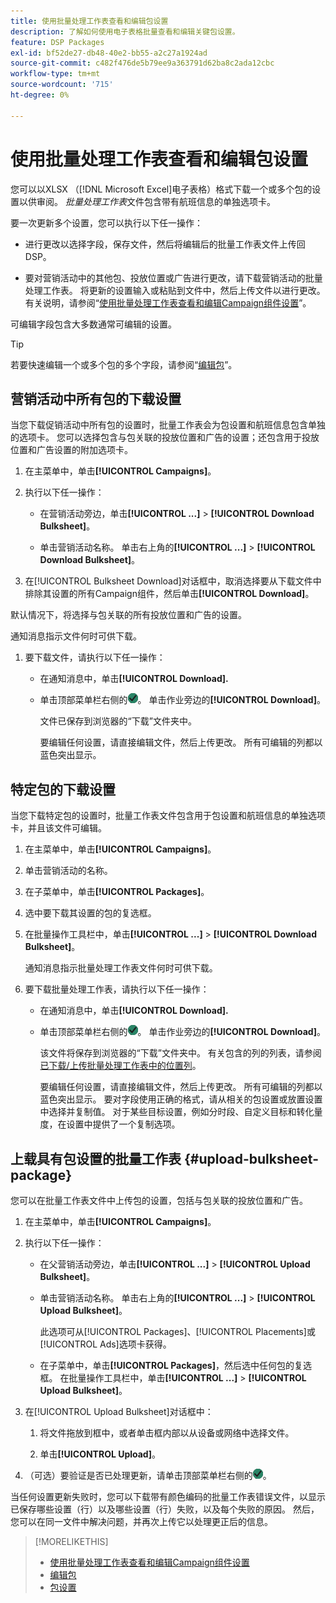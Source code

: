 ```yaml
---
title: 使用批量处理工作表查看和编辑包设置
description: 了解如何使用电子表格批量查看和编辑关键包设置。
feature: DSP Packages
exl-id: bf52de27-db48-40e2-bb55-a2c27a1924ad
source-git-commit: c482f476de5b79ee9a363791d62ba8c2ada12cbc
workflow-type: tm+mt
source-wordcount: '715'
ht-degree: 0%

---
```


# 使用批量处理工作表查看和编辑包设置

您可以以XLSX （[!DNL Microsoft Excel]电子表格）格式下载一个或多个包的设置以供审阅。 *批量处理工作表*&#x200B;文件包含带有航班信息的单独选项卡。

要一次更新多个设置，您可以执行以下任一操作：

* 进行更改以选择字段，保存文件，然后将编辑后的批量工作表文件上传回DSP。

* 要对营销活动中的其他包、投放位置或广告进行更改，请下载营销活动的批量处理工作表。 将更新的设置输入或粘贴到文件中，然后上传文件以进行更改。 有关说明，请参阅“[使用批量处理工作表查看和编辑Campaign组件设置](/help/dsp/campaign-management/campaign-components-review-edit.md)”。

可编辑字段包含大多数通常可编辑的设置。

>[!TIP]
>
>若要快速编辑一个或多个包的多个字段，请参阅“[编辑包](/help/dsp/campaign-management/packages/package-edit.md)”。

## 营销活动中所有包的下载设置

当您下载促销活动中所有包的设置时，批量工作表会为包设置和航班信息包含单独的选项卡。 您可以选择包含与包关联的投放位置和广告的设置；还包含用于投放位置和广告设置的附加选项卡。

1. 在主菜单中，单击&#x200B;**[!UICONTROL Campaigns]**。

1. 执行以下任一操作：

   * 在营销活动旁边，单击&#x200B;**[!UICONTROL ...]** > **[!UICONTROL Download Bulksheet]**。

   * 单击营销活动名称。 单击右上角的&#x200B;**[!UICONTROL ...]** > **[!UICONTROL Download Bulksheet]**。

1. 在[!UICONTROL Bulksheet Download]对话框中，取消选择要从下载文件中排除其设置的所有Campaign组件，然后单击&#x200B;**[!UICONTROL Download]**。

默认情况下，将选择与包关联的所有投放位置和广告的设置。

通知消息指示文件何时可供下载。

1. 要下载文件，请执行以下任一操作：

   * 在通知消息中，单击&#x200B;**[!UICONTROL Download].**

   * 单击顶部菜单栏右侧的![作业](/help/dsp/assets/downloads.png)。 单击作业旁边的&#x200B;**[!UICONTROL Download]**。

     文件已保存到浏览器的“下载”文件夹中。<!-- See "[Placement Columns in Downloaded/Uploaded Spreadsheets](#qa-sheet-columns)" for a list of the included columns. -->

     要编辑任何设置，请直接编辑文件，然后上传更改。 所有可编辑的列都以蓝色突出显示。

## 特定包的下载设置

当您下载特定包的设置时，批量工作表文件包含用于包设置和航班信息的单独选项卡，并且该文件可编辑。

1. 在主菜单中，单击&#x200B;**[!UICONTROL Campaigns]**。

1. 单击营销活动的名称。

1. 在子菜单中，单击&#x200B;**[!UICONTROL Packages]**。

1. 选中要下载其设置的包的复选框。

1. 在批量操作工具栏中，单击&#x200B;**[!UICONTROL ...]** > **[!UICONTROL Download Bulksheet]**。

   通知消息指示批量处理工作表文件何时可供下载。

1. 要下载批量处理工作表，请执行以下任一操作：

   * 在通知消息中，单击&#x200B;**[!UICONTROL Download].**

   * 单击顶部菜单栏右侧的![作业](/help/dsp/assets/downloads.png)。 单击作业旁边的&#x200B;**[!UICONTROL Download]**。

     该文件将保存到浏览器的“下载”文件夹中。 有关包含的列的列表，请参阅[已下载/上传批量处理工作表中的位置列](#qa-sheet-columns)。

     要编辑任何设置，请直接编辑文件，然后上传更改。 所有可编辑的列都以蓝色突出显示。 要对字段使用正确的格式，请从相关的包设置或放置设置中选择并复制值。 对于某些目标设置，例如分时段、自定义目标和转化量度，在设置中提供了一个复制选项。

## 上载具有包设置的批量工作表 {#upload-bulksheet-package}

您可以在批量工作表文件中上传包的设置，包括与包关联的投放位置和广告。

1. 在主菜单中，单击&#x200B;**[!UICONTROL Campaigns]**。

1. 执行以下任一操作：

   * 在父营销活动旁边，单击&#x200B;**[!UICONTROL ...]** > **[!UICONTROL Upload Bulksheet]**。

   * 单击营销活动名称。 单击右上角的&#x200B;**[!UICONTROL ...]** > **[!UICONTROL Upload Bulksheet]**。

     此选项可从[!UICONTROL Packages]、[!UICONTROL Placements]或[!UICONTROL Ads]选项卡获得。

   * 在子菜单中，单击&#x200B;**[!UICONTROL Packages]**，然后选中任何包的复选框。 在批量操作工具栏中，单击&#x200B;**[!UICONTROL ...]** > **[!UICONTROL Upload Bulksheet]**。

1. 在[!UICONTROL Upload Bulksheet]对话框中：

   1. 将文件拖放到框中，或者单击框内部以从设备或网络中选择文件。

   1. 单击&#x200B;**[!UICONTROL Upload]**。

1. （可选）要验证是否已处理更新，请单击顶部菜单栏右侧的![作业](/help/dsp/assets/downloads.png)。

当任何设置更新失败时，您可以下载带有颜色编码的批量工作表错误文件，以显示已保存哪些设置（行）以及哪些设置（行）失败，以及每个失败的原因。 然后，您可以在同一文件中解决问题，并再次上传它以处理更正后的信息。

<!--
## Package Setting Columns in Downloaded/Uploaded Bulksheets{#qa-sheet-columns-packages}

>[!TIP]
>
> In a downloaded bulksheet file, all editable columns are highlighted in blue.

### [!UICONTROL Package] Tab

| Section | Column | Description | Editable? |
|---------|--------|-------------|-----------|
| [!UICONTROL Basic details] | [!UICONTROL Package ID] | The numeric ID of the package. | &mdash; |
| [!UICONTROL Basic details] | [!UICONTROL Package Name] | The name of the package. | Yes |
| [!UICONTROL Basic details] | [!UICONTROL Status] | The package status: *[!UICONTROL active]* or *[!UICONTROL inactive]*. | Yes |
| [!UICONTROL Basic details] | [!UICONTROL Description] | An optional description of the package. | Yes |
| [!UICONTROL Basic details] | [!UICONTROL 3rd-party fees - CPM] | A static, third-party fee rate to be tracked as a non-billable cost per 1000 impressions, if applicable. | Yes |
| [!UICONTROL Basic details] | [!UICONTROL 3rd-party fees - description] | An optional description of the third-party fee rate, if applicable. | Yes |
| [!UICONTROL Goals & Budget] | [!UICONTROL Package Start Date] | The start date of the package. | Yes |
| [!UICONTROL Goals & Budget] | [!UICONTROL Package End Date] | The end date of the package. | Yes |
| [!UICONTROL Goals & Budget] | [!UICONTROL Pacing Level] | At which level to pace and cap placements in the package: *[!UICONTROL Package]* or *[!UICONTROL Placement]*. | &mdash; |
| [!UICONTROL Goals & Budget] | [!UICONTROL Budget] | The package budget. | Yes |
| [!UICONTROL Goals & Budget] | [!UICONTROL Budget Interval] | The budget interval: <i[!UICONTROL >Daily]*, *[!UICONTROL Weekly]*, *[!UICONTROL Monthly]*, or *[!UICONTROL All Time]*. | Yes |
| [!UICONTROL Goals & Budget] | [!UICONTROL Interval Cap] | An optional budget interval cap. | Yes |
| [!UICONTROL Goals & Budget] | [!UICONTROL Interval Cap Period] | The interval for the optional budget interval cap: <i[!UICONTROL >Daily]*, *[!UICONTROL Weekly]*, *[!UICONTROL Monthly]*, or *[!UICONTROL All Time]*. | Yes |
| [!UICONTROL Goals & Budget] | [!UICONTROL Optimization Goal] | The objective of the package. | Yes |
| [!UICONTROL Goals & Budget] | [!UICONTROL Optimization Target] | The target value of the goal. | Yes |
| [!UICONTROL Goals & Budget] | [!UICONTROL Custom Goal Name] | (Packages with the "[!UICONTROL Highest Return on Ad Spend]" and "[!UICONTROL Lowest Cost per Acquisition]" optimization goals only)A [custom goal](/help/dsp/optimization/custom-goal.md) that includes the revenue or conversion events used to calculate the CPA or ROAS metric. | Yes |
| [!UICONTROL Goals & Budget] | [!UICONTROL Conversion Metric Name] | (Optional; packages with the "[!UICONTROL Highest Return on Ad Spend]" and "[!UICONTROL Lowest Cost per Acquisition]" optimization goals only) The final conversion event or revenue event/sale amount to use for computing the return on ad spend or the cost per acquisition. | Yes |
| [!UICONTROL Goals & Budget] | [!UICONTROL Package Goal Type] | (Packages with custom optimization goals only) The purpose of the package, which helps determine how to optimize the package: *[!UICONTROL Prospecting]*, *[!UICONTROL Retargeting]*, or *[!UICONTROL Other]* . | Yes |
| [!UICONTROL Goals & Budget] | [!UICONTROL Linked Package id for learning carryover] | (Packages with custom optimization goals only) The package ID for another package whose historic data is used as input for optimizing the package. | Yes |
| [!UICONTROL Goals & Budget] | [!UICONTROL Linked Package Name for learning carryover] | (Packages with custom optimization goals only) Another package whose historic data is used as input for optimizing the package. | &mdash; |
| [!UICONTROL Goals & Budget] | [!UICONTROL Pace on] | Whether the package is pacing towards the *[!UICONTROL budget]* or *[!UICONTROL primary_goal]* (for impressions). | &mdash; |
| [!UICONTROL Goals & Budget] | [!UICONTROL Primary Goal Amount] | (When you pace the package on impressions) The target number of impressions during the specified time interval. | Yes |
| [!UICONTROL Goals & Budget] | [!UICONTROL Primary Goal Interval] | (When you pace the package on impressions) The time interval for the target number of impressions. | Yes |
| [!UICONTROL Goals & Budget] | [!UICONTROL Flight Pacing] | The flight pacing strategy for the package: *[!UICONTROL Even]*, *[!UICONTROL slightly ahead]*, *[!UICONTROL frontload]*, or *[!UICONTROL aggressive frontload]*. | Yes |
| [!UICONTROL Goals & Budget] | [!UICONTROL Intraday Pacing] | The intraday pacing strategy for the package: *[!UICONTROL Even]* or *[!UICONTROL ASAP]*. | Yes |
| [!UICONTROL Goals & Budget] | [!UICONTROL Frequency Cap] | The primary frequency cap for the package during the specified [!UICONTROL Frequency Cap Interval]. | Yes |
| [!UICONTROL Goals & Budget] | [!UICONTROL Frequency Cap Interval] | The interval for the primary frequency cap: *[!UICONTROL Day]*, *[!UICONTROL Week]*, or *[!UICONTROL Month]*. | Yes |
| [!UICONTROL Goals & Budget] | [!UICONTROL Frequency Cap Interval Value] | The number of weeks, days, hours, or minutes for which the primary [!UICONTROL Frequency Cap] applies. For example, if the primary cap is 12 impressions per month, then the value here would be `12`. | Yes |
| [!UICONTROL Goals & Budget] | [!UICONTROL Secondary Frequency Cap] | The secondary frequency cap for the package during the specified [!UICONTROL Secondary Frequency Cap Interval] | Yes |
| [!UICONTROL Goals & Budget] | [!UICONTROL Secondary Frequency Cap Interval] | The type of interval for the secondary frequency cap: *[!UICONTROL Week]*, *[!UICONTROL Day]*, *[!UICONTROL Hour]*, or *[!UICONTROL Minute]*. The applicable number of weeks, days, hours, or minutes is indicated by the [!UICONTROL Secondary Frequency Cap Interval Value]. | Yes |
| [!UICONTROL Goals & Budget] | [!UICONTROL Secondary Frequency Cap Interval Value] | The number of weeks, days, hours, or minutes for which the [!UICONTROL Secondary Frequency Cap] applies. For example, if the secondary cap is three impressions per six hours, then the value here would be `6`. | Yes |
| [!UICONTROL Custom Flights] | [!UICONTROL Activate Custom Flights] | Whether or not to create non-even pacing flights for the package*T* (true) or *F* (false). Once you enable custom flighting and save the package, you can't disable custom flighting nor edit the package start date. | &mdash; |
| [!UICONTROL Custom Flights] | [!UICONTROL Automatic Budget Rollover] | (Available only when the [!UICONTROL Activate Custom Flighting] option is enabled) Whether or not to automatically add any remaining budget from the previous flight to the existing budget for the next flight: *T* (true) or *F* (false). | Yes |
| [!UICONTROL Error] | [!UICONTROL Error] | Any relevant errors. | &mdash; |

### [!UICONTROL Package_Flights] Tab {#qa-sheet-columns-package-flights}

| Section | Column | Description | Editable? |
|---------|--------|-------------|-----------|
| [!UICONTROL Flight Details] | [!UICONTROL Package ID] | The numeric ID of the package. | &mdash; |
| [!UICONTROL Flight details] | [!UICONTROL Flight ID] | The numeric ID of the flight. | &mdash; |
| [!UICONTROL Flight details] | [!UICONTROL Flight Start Date] |The first date of the flight. | Yes |
| [!UICONTROL Flight details] | [!UICONTROL Flight End Date] | The final date of the flight. | Yes |
| [!UICONTROL Flight details] | [!UICONTROL Flight Budget] | The target spend goal for the flight. | Yes |
| [!UICONTROL Flight details] | [!UICONTROL Rollover] | (Existing packages without the "[!UICONTROL Automatically rollover remaining flight budget to next flight]" option enabled) An amount of potentially unspent budget to add to the next flight. | Yes |
-->

>[!MORELIKETHIS]
>
>* [使用批量处理工作表查看和编辑Campaign组件设置](/help/dsp/campaign-management/campaign-components-review-edit.md)
>* [编辑包](/help/dsp/campaign-management/packages/package-edit.md)
>* [包设置](/help/dsp/campaign-management/packages/package-settings.md)

